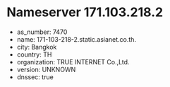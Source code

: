 # Nameserver 171.103.218.2

* as_number: 7470
* name: 171-103-218-2.static.asianet.co.th.
* city: Bangkok
* country: TH
* organization: TRUE INTERNET Co.,Ltd.
* version: UNKNOWN
* dnssec: true
